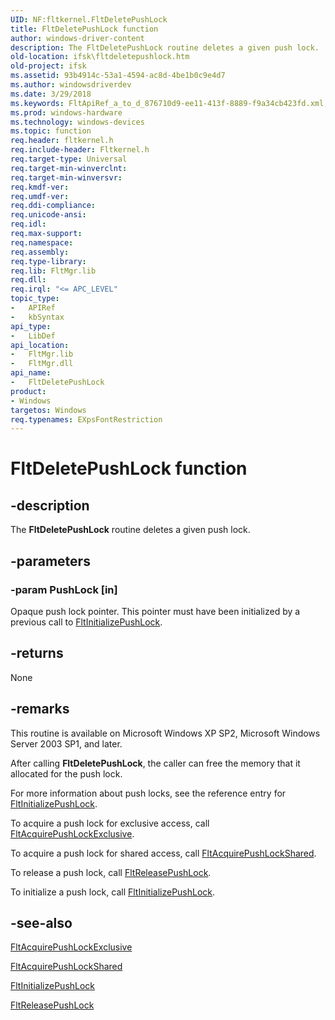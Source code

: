 ```yaml
---
UID: NF:fltkernel.FltDeletePushLock
title: FltDeletePushLock function
author: windows-driver-content
description: The FltDeletePushLock routine deletes a given push lock.
old-location: ifsk\fltdeletepushlock.htm
old-project: ifsk
ms.assetid: 93b4914c-53a1-4594-ac8d-4be1b0c9e4d7
ms.author: windowsdriverdev
ms.date: 3/29/2018
ms.keywords: FltApiRef_a_to_d_876710d9-ee11-413f-8889-f9a34cb423fd.xml, FltDeletePushLock, FltDeletePushLock routine [Installable File System Drivers], fltkernel/FltDeletePushLock, ifsk.fltdeletepushlock
ms.prod: windows-hardware
ms.technology: windows-devices
ms.topic: function
req.header: fltkernel.h
req.include-header: Fltkernel.h
req.target-type: Universal
req.target-min-winverclnt: 
req.target-min-winversvr: 
req.kmdf-ver: 
req.umdf-ver: 
req.ddi-compliance: 
req.unicode-ansi: 
req.idl: 
req.max-support: 
req.namespace: 
req.assembly: 
req.type-library: 
req.lib: FltMgr.lib
req.dll: 
req.irql: "<= APC_LEVEL"
topic_type:
-	APIRef
-	kbSyntax
api_type:
-	LibDef
api_location:
-	FltMgr.lib
-	FltMgr.dll
api_name:
-	FltDeletePushLock
product:
- Windows
targetos: Windows
req.typenames: EXpsFontRestriction
---
```


# FltDeletePushLock function


## -description


The <b>FltDeletePushLock</b> routine deletes a given push lock. 


## -parameters




### -param PushLock [in]

Opaque push lock pointer. This pointer must have been initialized by a previous call to <a href="https://msdn.microsoft.com/library/windows/hardware/ff543297">FltInitializePushLock</a>. 


## -returns



None




## -remarks



This routine is available on Microsoft Windows XP SP2, Microsoft Windows Server 2003 SP1, and later. 

After calling <b>FltDeletePushLock</b>, the caller can free the memory that it allocated for the push lock. 

For more information about push locks, see the reference entry for <a href="https://msdn.microsoft.com/library/windows/hardware/ff543297">FltInitializePushLock</a>. 

To acquire a push lock for exclusive access, call <a href="https://msdn.microsoft.com/library/windows/hardware/ff541667">FltAcquirePushLockExclusive</a>. 

To acquire a push lock for shared access, call <a href="https://msdn.microsoft.com/library/windows/hardware/ff541672">FltAcquirePushLockShared</a>. 

To release a push lock, call <a href="https://msdn.microsoft.com/library/windows/hardware/ff544326">FltReleasePushLock</a>. 

To initialize a push lock, call <a href="https://msdn.microsoft.com/library/windows/hardware/ff543297">FltInitializePushLock</a>. 




## -see-also




<a href="https://msdn.microsoft.com/library/windows/hardware/ff541667">FltAcquirePushLockExclusive</a>



<a href="https://msdn.microsoft.com/library/windows/hardware/ff541672">FltAcquirePushLockShared</a>



<a href="https://msdn.microsoft.com/library/windows/hardware/ff543297">FltInitializePushLock</a>



<a href="https://msdn.microsoft.com/library/windows/hardware/ff544326">FltReleasePushLock</a>
 

 

